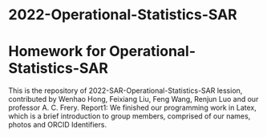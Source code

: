# 2022-Operational-Statistics-SAR
# Homework for Operational-Statistics-SAR
This is the repository of 2022-SAR-Operational-Statistics-SAR lession, contributed by Wenhao Hong, Feixiang Liu, Feng Wang, Renjun Luo and our professor A. C. Frery.
  Report1: We finished our programming work in Latex, which is a brief introduction to group members, comprised of our names, photos and ORCID Identifiers.
